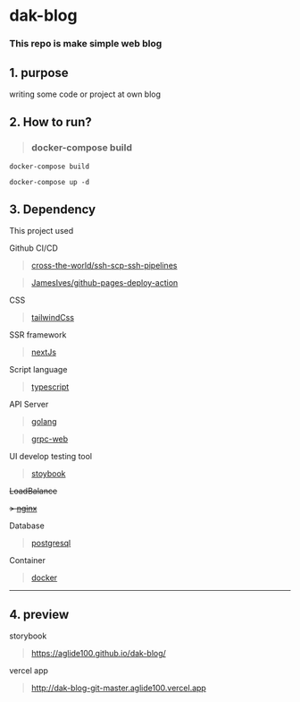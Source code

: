 # dak-blog

### This repo is make simple web blog

## 1. purpose

writing some code or project at own blog

## 2. How to run?

> ### docker-compose build

    docker-compose build

    docker-compose up -d

## 3. Dependency

This project used


Github CI/CD

> [cross-the-world/ssh-scp-ssh-pipelines][cross-the-world/ssh-scp-ssh-pipelineslink]

> [JamesIves/github-pages-deploy-action][jamesives/github-pages-deploy-actionlinklink]

CSS

> [tailwindCss][tailwindcsslink]

SSR framework

> [nextJs][nextjslink]

Script language

> [typescript][typescriptlink]

API Server

> [golang][golanglink]

> [grpc-web][grpc-weblink]

UI develop testing tool

> [stoybook][storybooklink]

<strike>LoadBalance</strike>

<strike>> [nginx][nginxlink]</strike>

Database

> [postgresql][postgesqllink]

Container

> [docker][dockerlink]

---

## 4. preview

storybook

> https://aglide100.github.io/dak-blog/

vercel app

> http://dak-blog-git-master.aglide100.vercel.app

[cross-the-world/ssh-scp-ssh-pipelineslink]: https://github.com/cross-the-world/ssh-scp-ssh-pipelines
[jamesives/github-pages-deploy-actionlinklink]: https://github.com/JamesIves/github-pages-deploy-action
[tailwindcsslink]: https://tailwindcss.com/
[typescriptlink]: https://www.typescriptlang.org/
[nextjslink]: https://nextjs.org/
[golanglink]: https://golang.org/
[storybooklink]: https://storybook.js.org/
[postgesqllink]: https://www.postgresql.org/
[dockerlink]: https://www.docker.com/
[nginxlink]: https://www.nginx.com/
[grpc-weblink]: https://github.com/improbable-eng/grpc-web
